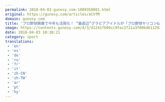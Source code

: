 ```yaml
---
permalink: 2018-04-03-gunosy.com-1009358081.html
original: https://gunosy.com/articles/aCVfM
domain: gunosy.com
title: 'プロ野球開幕で今年も活発化！ “最底辺”グラビアアイドルが「プロ野球ヤリコン&amp;乱交」の実態を暴露!!（サイゾー） - グノシー'
image: https://contents.gunosy.com/4/3/d1241fb99cc9fac2721a3f00bd611292_content.jpg
date: 2018-04-03 10:30:21
category: sport
translations: 
 - 'en'
 - 'es'
 - 'de'
 - 'ru'
 - 'fr'
 - 'it'
 - 'zh-CN'
 - 'zh-TW'
 - 'ar'
 - 'pt'
 - 'hy'
---
```


